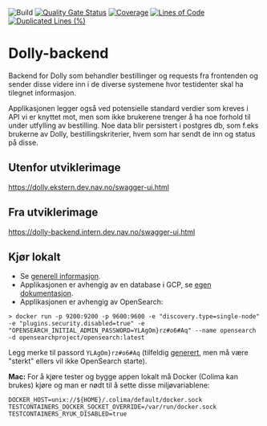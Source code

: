 ![Build](https://github.com/navikt/dolly-backend/workflows/Build/badge.svg)
[![Quality Gate Status](https://sonarcloud.io/api/project_badges/measure?project=navikt_dolly-backend&metric=alert_status)](https://sonarcloud.io/dashboard?id=navikt_dolly-backend)
[![Coverage](https://sonarcloud.io/api/project_badges/measure?project=navikt_dolly-backend&metric=coverage)](https://sonarcloud.io/dashboard?id=navikt_dolly-backend)
[![Lines of Code](https://sonarcloud.io/api/project_badges/measure?project=navikt_dolly-backend&metric=ncloc)](https://sonarcloud.io/dashboard?id=navikt_dolly-backend)
[![Duplicated Lines (%)](https://sonarcloud.io/api/project_badges/measure?project=navikt_dolly-backend&metric=duplicated_lines_density)](https://sonarcloud.io/dashboard?id=navikt_dolly-backend)

# Dolly-backend

Backend for Dolly som behandler bestillinger og requests fra frontenden og sender disse videre inn i de diverse
systemene hvor testidenter skal ha tilegnet informasjon.

Applikasjonen legger også ved potensielle standard verdier som kreves i API vi er knyttet mot, men som ikke brukerene
trenger å ha noe forhold til under utfylling av bestilling. Noe data blir persistert i postgres db, som f.eks brukerne
av Dolly, bestillingskriterier, hvem som har sendt de inn og status på disse.

## Utenfor utviklerimage

https://dolly.ekstern.dev.nav.no/swagger-ui.html

## Fra utviklerimage

https://dolly-backend.intern.dev.nav.no/swagger-ui.html

## Kjør lokalt
* Se [generell informasjon](../../docs/local_general.md).
* Applikasjonen er avhengig av en database i GCP, se [egen dokumentasjon](../../docs/gcp_db.md).
* Applikasjonen er avhengig av OpenSearch:
```aiexclude
> docker run -p 9200:9200 -p 9600:9600 -e "discovery.type=single-node" -e "plugins.security.disabled=true" -e "OPENSEARCH_INITIAL_ADMIN_PASSWORD=YLAgOm}rz#o6#Aq" --name opensearch -d opensearchproject/opensearch:latest
```
Legg merke til passord `YLAgOm}rz#o6#Aq` (tilfeldig [generert](https://www.strongpasswordgenerator.org/), men må være "sterkt" ellers vil ikke OpenSearch starte).

**Mac:** For å kjøre tester og bygge appen lokalt må Docker (Colima kan brukes) kjøre og man er nødt til å sette disse miljøvariablene:
```
DOCKER_HOST=unix://${HOME}/.colima/default/docker.sock
TESTCONTAINERS_DOCKER_SOCKET_OVERRIDE=/var/run/docker.sock
TESTCONTAINERS_RYUK_DISABLED=true
```